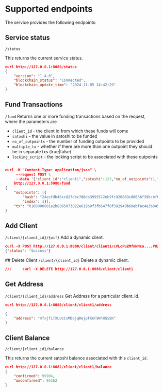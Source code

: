 # Supported endpoints
The service provides the following endpoints:
## Service status
`/status`

This returns the current service status.
```JSON
curl http://127.0.0.1:8080/status
{
    "version": "1.4.0", 
    "blockchain_status": "Connected", 
    "blockchain_update_time": "2024-11-05 14:42:29"
}
```


## Fund Transactions
`/fund`
Returns one or more funding transactions based on the request, where the parameters are 
* `client_id` - the client id from which these funds will come
* `satoshi` - the value in satoshi to be funded
* `no_of_outpoints` - the number of funding outpoints to be provided
* `multiple_tx` - whether if there are more than one outpoint they should be in separate txs (true|false)
* `locking_script` - the locking script to be associated with these outpoints
```JSON

curl -H "Content-Type: application/json" \
     --request POST \
     --data '{"client_id":"client1","satoshi":123,"no_of_outpoints":1,"multiple_tx":false,"locking_script":"000000"}' \
    http://127.0.0.1:8080/fund
{
    "outpoints": [{
        "hash": "24ecfdb46cc82fdbc708db3995572eb9fc920863c80856f39bcbf03ba0257fb6", 
        "index": 1}], 
    "tx": "0100000001a2b8865073022e619b9f3fb647f0f382940b69ebfac4e3b845f98eae2233acec000000006b483045022100f5c7334c33280d9ea2c762d50b10ca977ce32b1d109969ef578ec19baa0e801f02203a387744f766e18dada69b88eca50c8573bb35c8720b7214ccd2ec33a039e914412102b02cc8307d68c174135fc320a7af3cb4748e14b1701b76f9498ccaf3ffac55efffffffff026e7f0100000000001976a91404e044fb084b497e20a635bbad95b18506666cbf88ac7b0000000000000002000000000000"
}

```

## Add Client
`/client/{client_id}/{wif}`
Add a dynamic client.
```JSON
curl -X POST http://127.0.0.1:8080/client/client1/cVLcPuZMfnNNca....PUZ4LtnC3MjoLh3piTnX9WCndRqWh
{"status": "Success"}
```

## Delete Client
`/client/{client_id}`
Delete a dynamic client.

```JSON
///     curl -X DELETE http://127.0.0.1:8080/client/client1
```

## Get Address
`/client/{client_id}/address`
Get Address for a particular client_id.

```JSON
curl http://127.0.0.1:8080/client/client1/address

{
    "address": "mfxjfLTXLUcCxMDojqRejpfKnF9WhRG5BK" 
}   
```


## Client Balance
`/client/{client_id}/balance`

This returns the current satoshi balance associated with this `client_id`.
```JSON
curl http://127.0.0.1:8082/client/client1/balance      
{   
    "confirmed": 99904,
    "unconfirmed": 95162
}
```



